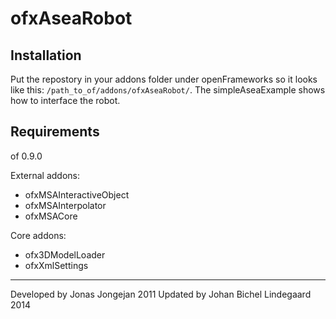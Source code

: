 # ofxAseaRobot 

## Installation
Put the repostory in your addons folder under openFrameworks so it looks like this: `/path_to_of/addons/ofxAseaRobot/`. The simpleAseaExample shows how to interface the robot.

## Requirements
of 0.9.0

External addons:
- ofxMSAInteractiveObject
- ofxMSAInterpolator
- ofxMSACore

Core addons:
- ofx3DModelLoader
- ofxXmlSettings


---
Developed by Jonas Jongejan 2011
Updated by Johan Bichel Lindegaard 2014